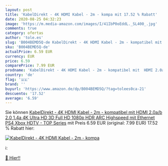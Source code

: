 ```yaml
---
layout: post
title: 'KabelDirekt - 4K HDMI Kabel - 2m - kompa mit 17.52 % Rabatt'
date: 2020-08-25 04:32:23
image: 'https://m.media-amazon.com/images/I/41IbP0oEddL._SL400_.jpg'
comments: true
category: ofertas
author: 'tole.es'
slug: 'B004BEMD5Q-de KabelDirekt - 4K HDMI Kabel - 2m - kompatibel mit HDMI...'
sku: 'B004BEMD5Q-de'
actualPrice: 6.59 EUR
currency: EUR
price: 6.59
comparePrice: 7.99 EUR
prodname: 'KabelDirekt - 4K HDMI Kabel - 2m - kompatibel mit  HDMI 2.0a/b 2.0  1.4a  4K Ultra HD  3D  Full HD  1080p  HDR  ARC  Highspeed mit Ethernet  PS4  Xbox  HDTV  - TOP Series'
country: 'de'
flag: '🇩🇪'
brand: ''
buyurl: 'https://www.amazon.de/dp/B004BEMD5Q/?tag=tolees0ca-21'
descuento: '17.52'
average: '6.59'
---
```


Sie können [KabelDirekt - 4K HDMI Kabel - 2m - kompatibel mit  HDMI 2.0a/b 2.0  1.4a  4K Ultra HD  3D  Full HD  1080p  HDR  ARC  Highspeed mit Ethernet  PS4  Xbox  HDTV  - TOP Series](https://www.amazon.de/dp/B004BEMD5Q/?tag=tolees0ca-21) mit Preis 6.59 EUR (original: 7.99 EUR) 17.52 % Rabatt hier:

[![KabelDirekt - 4K HDMI Kabel - 2m - kompa](https://m.media-amazon.com/images/I/41IbP0oEddL._SL400_.jpg)](https://www.amazon.de/dp/B004BEMD5Q/?tag=tolees0ca-21)

ℹ️:


[🛒 Hier!!](https://www.amazon.de/dp/B004BEMD5Q/?tag=tolees0ca-21)

